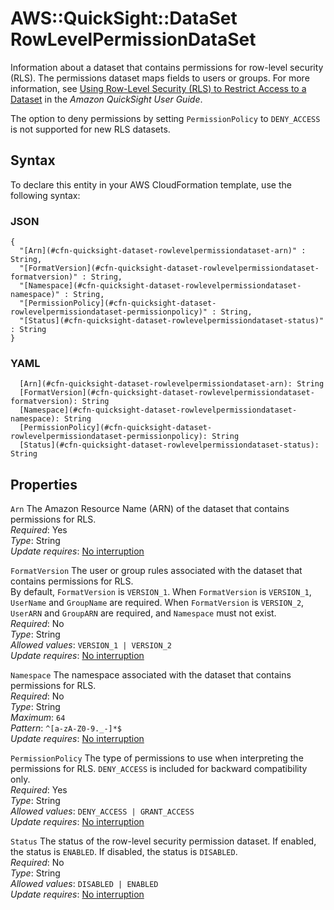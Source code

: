 # AWS::QuickSight::DataSet RowLevelPermissionDataSet<a name="aws-properties-quicksight-dataset-rowlevelpermissiondataset"></a>

Information about a dataset that contains permissions for row\-level security \(RLS\)\. The permissions dataset maps fields to users or groups\. For more information, see [Using Row\-Level Security \(RLS\) to Restrict Access to a Dataset](https://docs.aws.amazon.com/quicksight/latest/user/restrict-access-to-a-data-set-using-row-level-security.html) in the *Amazon QuickSight User Guide*\.

The option to deny permissions by setting `PermissionPolicy` to `DENY_ACCESS` is not supported for new RLS datasets\.

## Syntax<a name="aws-properties-quicksight-dataset-rowlevelpermissiondataset-syntax"></a>

To declare this entity in your AWS CloudFormation template, use the following syntax:

### JSON<a name="aws-properties-quicksight-dataset-rowlevelpermissiondataset-syntax.json"></a>

```
{
  "[Arn](#cfn-quicksight-dataset-rowlevelpermissiondataset-arn)" : String,
  "[FormatVersion](#cfn-quicksight-dataset-rowlevelpermissiondataset-formatversion)" : String,
  "[Namespace](#cfn-quicksight-dataset-rowlevelpermissiondataset-namespace)" : String,
  "[PermissionPolicy](#cfn-quicksight-dataset-rowlevelpermissiondataset-permissionpolicy)" : String,
  "[Status](#cfn-quicksight-dataset-rowlevelpermissiondataset-status)" : String
}
```

### YAML<a name="aws-properties-quicksight-dataset-rowlevelpermissiondataset-syntax.yaml"></a>

```
  [Arn](#cfn-quicksight-dataset-rowlevelpermissiondataset-arn): String
  [FormatVersion](#cfn-quicksight-dataset-rowlevelpermissiondataset-formatversion): String
  [Namespace](#cfn-quicksight-dataset-rowlevelpermissiondataset-namespace): String
  [PermissionPolicy](#cfn-quicksight-dataset-rowlevelpermissiondataset-permissionpolicy): String
  [Status](#cfn-quicksight-dataset-rowlevelpermissiondataset-status): String
```

## Properties<a name="aws-properties-quicksight-dataset-rowlevelpermissiondataset-properties"></a>

`Arn`  <a name="cfn-quicksight-dataset-rowlevelpermissiondataset-arn"></a>
The Amazon Resource Name \(ARN\) of the dataset that contains permissions for RLS\.  
*Required*: Yes  
*Type*: String  
*Update requires*: [No interruption](https://docs.aws.amazon.com/AWSCloudFormation/latest/UserGuide/using-cfn-updating-stacks-update-behaviors.html#update-no-interrupt)

`FormatVersion`  <a name="cfn-quicksight-dataset-rowlevelpermissiondataset-formatversion"></a>
The user or group rules associated with the dataset that contains permissions for RLS\.  
By default, `FormatVersion` is `VERSION_1`\. When `FormatVersion` is `VERSION_1`, `UserName` and `GroupName` are required\. When `FormatVersion` is `VERSION_2`, `UserARN` and `GroupARN` are required, and `Namespace` must not exist\.  
*Required*: No  
*Type*: String  
*Allowed values*: `VERSION_1 | VERSION_2`  
*Update requires*: [No interruption](https://docs.aws.amazon.com/AWSCloudFormation/latest/UserGuide/using-cfn-updating-stacks-update-behaviors.html#update-no-interrupt)

`Namespace`  <a name="cfn-quicksight-dataset-rowlevelpermissiondataset-namespace"></a>
The namespace associated with the dataset that contains permissions for RLS\.  
*Required*: No  
*Type*: String  
*Maximum*: `64`  
*Pattern*: `^[a-zA-Z0-9._-]*$`  
*Update requires*: [No interruption](https://docs.aws.amazon.com/AWSCloudFormation/latest/UserGuide/using-cfn-updating-stacks-update-behaviors.html#update-no-interrupt)

`PermissionPolicy`  <a name="cfn-quicksight-dataset-rowlevelpermissiondataset-permissionpolicy"></a>
The type of permissions to use when interpreting the permissions for RLS\. `DENY_ACCESS` is included for backward compatibility only\.  
*Required*: Yes  
*Type*: String  
*Allowed values*: `DENY_ACCESS | GRANT_ACCESS`  
*Update requires*: [No interruption](https://docs.aws.amazon.com/AWSCloudFormation/latest/UserGuide/using-cfn-updating-stacks-update-behaviors.html#update-no-interrupt)

`Status`  <a name="cfn-quicksight-dataset-rowlevelpermissiondataset-status"></a>
The status of the row\-level security permission dataset\. If enabled, the status is `ENABLED`\. If disabled, the status is `DISABLED`\.  
*Required*: No  
*Type*: String  
*Allowed values*: `DISABLED | ENABLED`  
*Update requires*: [No interruption](https://docs.aws.amazon.com/AWSCloudFormation/latest/UserGuide/using-cfn-updating-stacks-update-behaviors.html#update-no-interrupt)